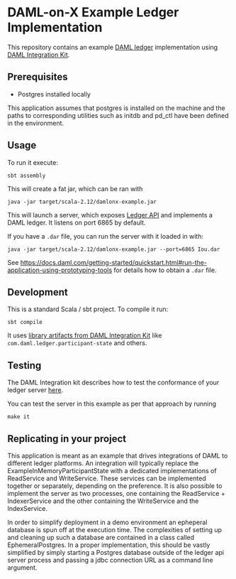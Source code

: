 # DAML-on-X Example Ledger Implementation

This repository contains an example [DAML
ledger](https://docs.daml.com/concepts/ledger-model/index.html) implementation
using [DAML Integration
Kit](https://docs.daml.com/daml-integration-kit/index.html).

## Prerequisites

* Postgres installed locally

This application assumes that postgres is installed on the machine and the
paths to corresponding utilities such as initdb and pd_ctl have been defined in the
environment.


## Usage

To run it execute:

    sbt assembly

This will create a fat jar, which can be ran with

    java -jar target/scala-2.12/damlonx-example.jar

This will launch a server, which exposes [Ledger
API](https://docs.daml.com/app-dev/ledger-api-introduction/index.html) and
implements a DAML ledger. It listens on port 6865 by default.

If you have a `.dar` file, you can run the server with it loaded in with:

    java -jar target/scala-2.12/damlonx-example.jar --port=6865 Iou.dar

See https://docs.daml.com/getting-started/quickstart.html#run-the-application-using-prototyping-tools
for details how to obtain a `.dar` file.

## Development

This is a standard Scala / sbt project. To compile it run:

    sbt compile

It uses [library artifacts from DAML Integration
Kit](https://docs.daml.com/daml-integration-kit/index.html#library-infrastructure-overview)
like `com.daml.ledger.participant-state` and others.

## Testing

The DAML Integration kit describes how to test the conformance of your ledger
server
[here](https://docs.daml.com/daml-integration-kit/index.html#integration-kit-testing).

You can test the server in this example as per that approach by running

    make it

## Replicating in your project

This application is meant as an example that drives integrations of DAML to 
different ledger platforms. An integration will typically replace the
ExampleInMemoryParticipantState with a dedicated implementations of ReadService 
and WriteService. These services can be implemented together or separately,
depending on the preference. It is also possible to implement the server as two
processes, one containing the ReadService + IndexerService and the other 
containing the WriteService and the IndexService.

In order to simplify deployment in a demo environment
an epheperal database is spun off at the execution time. The complexities of setting
up and cleaning up such a database are contained in a class called EphemeralPostgres.
In a proper implementation, this should be vastly simplified by simply starting a 
Postgres database outside of the ledger api server process and passing a jdbc
connection URL as a command line argument.  
